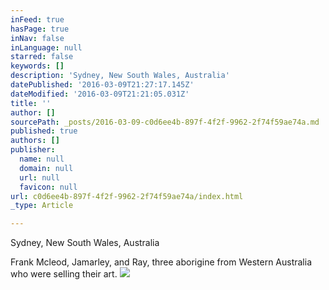```yaml
---
inFeed: true
hasPage: true
inNav: false
inLanguage: null
starred: false
keywords: []
description: 'Sydney, New South Wales, Australia'
datePublished: '2016-03-09T21:27:17.145Z'
dateModified: '2016-03-09T21:21:05.031Z'
title: ''
author: []
sourcePath: _posts/2016-03-09-c0d6ee4b-897f-4f2f-9962-2f74f59ae74a.md
published: true
authors: []
publisher:
  name: null
  domain: null
  url: null
  favicon: null
url: c0d6ee4b-897f-4f2f-9962-2f74f59ae74a/index.html
_type: Article

---
```

Sydney, New South Wales, Australia

Frank Mcleod, Jamarley, and Ray, three aborigine from Western Australia who were selling their art.  ![](https://the-grid-user-content.s3-us-west-2.amazonaws.com/c8f4e567-dda7-46c8-8140-cf686f5cb08e.jpg)